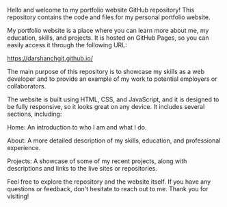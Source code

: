 Hello and welcome to my portfolio website GitHub repository! This repository contains the code and files for my personal portfolio website.

My portfolio website is a place where you can learn more about me, my education, skills, and projects. It is hosted on GitHub Pages, so you can easily access it through the following URL:

https://darshanchgit.github.io/

The main purpose of this repository is to showcase my skills as a web developer and to provide an example of my work to potential employers or collaborators.

The website is built using HTML, CSS, and JavaScript, and it is designed to be fully responsive, so it looks great on any device. It includes several sections, including:

Home: An introduction to who I am and what I do.

About: A more detailed description of my skills, education, and professional experience.

Projects: A showcase of some of my recent projects, along with descriptions and links to the live sites or repositories.

Feel free to explore the repository and the website itself. If you have any questions or feedback, don't hesitate to reach out to me. Thank you for visiting!
